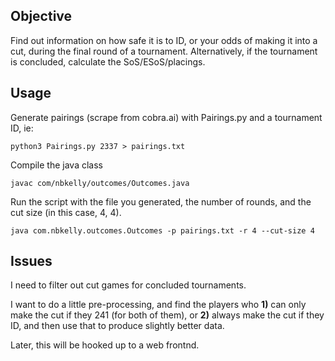 ## Objective
Find out information on how safe it is to ID, or your odds of making it into a cut, during the final round of a tournament. Alternatively, if the tournament is concluded, calculate the SoS/ESoS/placings.

## Usage

Generate pairings (scrape from cobra.ai) with Pairings.py and a tournament ID, ie:
```
python3 Pairings.py 2337 > pairings.txt
```

Compile the java class
```
javac com/nbkelly/outcomes/Outcomes.java
```

Run the script with the file you generated, the number of rounds, and the cut size (in this case, 4, 4).
```
java com.nbkelly.outcomes.Outcomes -p pairings.txt -r 4 --cut-size 4
```

## Issues
I need to filter out cut games for concluded tournaments.

I want to do a little pre-processing, and find the players who **1)** can only make the cut if they 241 (for both of them), or **2)** always make the cut if they ID, and then use that to produce slightly better data.

Later, this will be hooked up to a web frontnd.